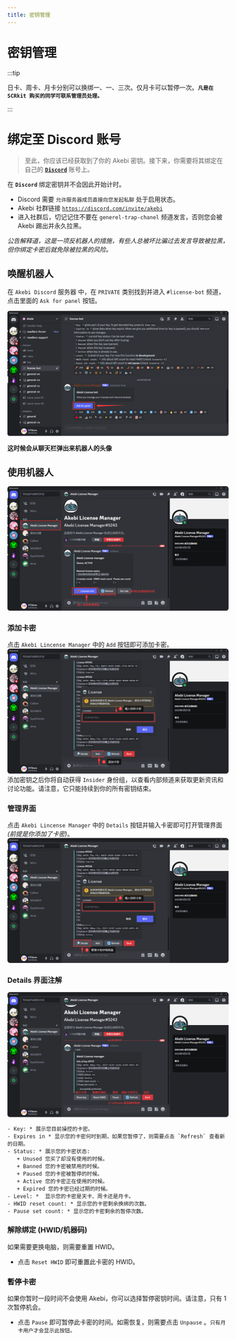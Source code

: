 ```yaml
---
title: 密钥管理
---
```


# 密钥管理

<head>
  <meta charset="utf-8" />
  <meta name="description" content="Akebi 官方教程(原Akebi-GC/Acrepi)，最全面的 Akebi 中文参考文档。"/>
  <meta name="keywords" content="Akebi,Akebi-GC,Akebi教程"/>
  <meta name="author" content="Akebi,Akebi-GC,Acrepi"/>
</head>

:::tip

日卡、周卡、月卡分别可以换绑一、一、三次。仅月卡可以暂停一次。**`凡是在 SCRkit 购买的同学可联系管理员处理。`**

:::

# 绑定至 Discord 账号
> 至此，你应该已经获取到了你的 Akebi 密钥。接下来，你需要将其绑定在自己的 [**`Discord`**](https://discord.com/) 账号上。  
 
 
在 **`Discord`** 绑定密钥并不会因此开始计时。  

* Discord 需要 `允许服务器成员直接向您发起私聊` 处于启用状态。  
* Akebi 社群链接 [`https://discord.com/invite/akebi`](https://discord.com/invite/akebi)
* 进入社群后，切记记住不要在 `generel-trap-chanel` 频道发言，否则您会被 Akebi 踢出并永久拉黑。  
  
*公告解释道，这是一项反机器人的措施，有些人总被坏比骗过去发言导致被拉黑，但你绑定卡密后就免除被拉黑的风险。*

## 唤醒机器人

在 `Akebi Discord` 服务器 中，在 `PRIVATE` 类别找到并进入 `#license-bot` 频道，点击里面的 `Ask for panel` 按钮。  

![Akebi 卡密管理](manger_1.png)

**这时候会从聊天栏弹出来机器人的头像**

## 使用机器人

![Akebi 卡密管理](manger_2.png)

### 添加卡密

点击 `Akebi Lincense Manager` 中的 `Add` 按钮即可添加卡密。  
![Akebi 卡密管理](manger_3.png)
添加密钥之后你将自动获得 `Insider` 身份组，以查看内部频道来获取更新资讯和讨论功能。请注意，它只能持续到你的所有密钥结束。

### 管理界面

点击 `Akebi Lincense Manager` 中的 `Details` 按钮并输入卡密即可打开管理界面 *(前提是你添加了卡密)*。  
![Akebi 卡密管理](manger_4.png)

### Details 界面注解
![Akebi 卡密管理](manger_5.png)
```
- Key: * 展示您目前操控的卡密。
- Expires in * 显示您的卡密何时到期，如果您暂停了，则需要点击 `Refresh` 查看新的日期。
- Status: * 展示您的卡密状态:
   + Unused 您买了却没有使用的时候。
   + Banned 您的卡密被禁用的时候。
   + Paused 您的卡密被暂停的时候。
   + Active 您的卡密正在使用的时候。
   + Expired 您的卡密已经过期的时候。
- Level: *  显示您的卡密是天卡、周卡还是月卡。
- HWID reset count: * 显示您的卡密剩余换绑的次数。
- Pause set count: * 显示您的卡密剩余的暂停次数。
```

### 解除绑定 (HWID/机器码)

如果需要更换电脑，则需要重置 HWID。
* 点击 `Reset HWID` 即可重置此卡密的 HWID。

### 暫停卡密

如果你暂时一段时间不会使用 Akebi，你可以选择暂停密钥时间。请注意，只有 1 次暂停机会。
* 点击 `Pause` 即可暂停此卡密的时间。如需恢复，则需要点击 `Unpause` 。`只有月卡用户才会显示此按钮。`